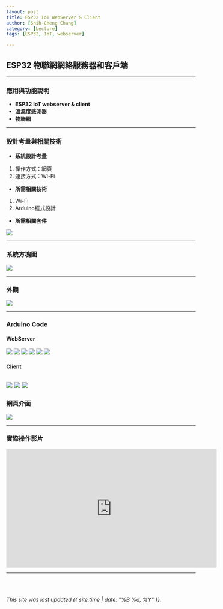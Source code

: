 ```yaml
---
layout: post
title: ESP32 IoT WebServer & Client
author: [Shih-Cheng Chang]
category: [Lecture]
tags: [ESP32, IoT, webserver]

---
```


## ESP32 物聯網網絡服務器和客戶端

---
### 應用與功能說明

* **ESP32 IoT webserver & client**
* **溫濕度感測器**
* **物聯網**

---
### 設計考量與相關技術
* **系統設計考量**
 1. 操作方式：網頁
 2. 連接方式：Wi-Fi

* **所需相關技術**
 1. Wi-Fi
 2. Arduino程式設計

* **所需相關套件**

![](https://github.com/PinLe1920/MCU-project/blob/main/images/A100013-1-DHT11.png?raw=true)

---
### 系統方塊圖

![](https://github.com/PinLe1920/MCU-project/blob/main/images/IOT.jpg?raw=true)

---
### 外觀

![](https://github.com/PinLe1920/MCU-project/blob/main/images/IMG_4020.jpg?raw=true)

---
### Arduino Code
#### WebServer
![](https://github.com/PinLe1920/MCU-project/blob/main/images/WebServer(1).jpg?raw=true)
![](https://github.com/PinLe1920/MCU-project/blob/main/images/WebServer(2).jpg?raw=true)
![](https://github.com/PinLe1920/MCU-project/blob/main/images/WebServer(3).png?raw=true)
![](https://github.com/PinLe1920/MCU-project/blob/main/images/WebServer(4).png?raw=true)
![](https://github.com/PinLe1920/MCU-project/blob/main/images/WebServer(5).png?raw=true)
![](https://github.com/PinLe1920/MCU-project/blob/main/images/WebServer(6).png?raw=true)

#### Client
![](https://github.com/PinLe1920/MCU-project/blob/main/images/Webclient(1).png?raw=true)
![](https://github.com/PinLe1920/MCU-project/blob/main/images/Webclient(2).jpg?raw=true)
![](https://github.com/PinLe1920/MCU-project/blob/main/images/Webclient(3).png?raw=true)
---
### 網頁介面

![](https://github.com/PinLe1920/MCU-project/blob/main/images/截圖%202023-05-05%20上午10.09.22.png?raw=true)

---
### 實際操作影片

<iframe width="560" height="315" src="https://www.youtube.com/embed/MBti_bH6ZAE" title="YouTube video player" frameborder="0" allow="accelerometer; autoplay; clipboard-write; encrypted-media; gyroscope; picture-in-picture; web-share" allowfullscreen></iframe>

---
<br>
<br>

*This site was last updated {{ site.time | date: "%B %d, %Y" }}.*
